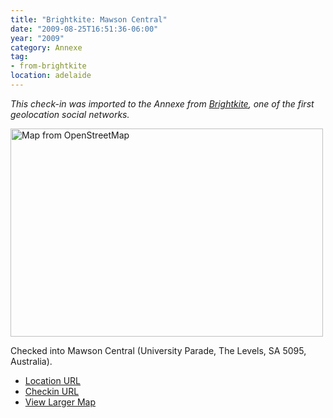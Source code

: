 ```yaml
---
title: "Brightkite: Mawson Central"
date: "2009-08-25T16:51:36-06:00"
year: "2009"
category: Annexe
tag:
- from-brightkite
location: adelaide
---
```

<p style="font-style:italic">This check-in was imported to the Annexe from <a href="https://rubenerd.com/tag/from-brightkite/" title="View all posts imported from Brightkite">Brightkite</a>, one of the first geolocation social networks.</p> 

<p><img src="https://rubenerd.com/files/museum/openstreetmap-mawsoncentral@2x.png" style="width:500px; height:333px;" alt="Map from OpenStreetMap" /></p>

Checked into Mawson Central (University Parade, The Levels, SA 5095, Australia).

* [Location URL](http://brightkite.com/places/7c6270263fbb11de9369003048c0801e)
* [Checkin URL](http://brightkite.com/objects/d833aa7c91c911de9b04003048c10834)
* [View Larger Map](http://www.openstreetmap.org/#map=18/-34.80971/138.61593")

